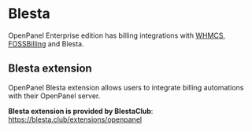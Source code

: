 # Blesta

OpenPanel Enterprise edition has billing integrations with [WHMCS](/docs/articles/extensions/openpanel-and-whmcs/), [FOSSBilling](/docs/articles/extensions/openpanel-and-fossbilling/) and Blesta.

## Blesta extension

OpenPanel Blesta extension allows users to integrate billing automations with their OpenPanel server.

**Blesta extension is provided by BlestaClub**: https://blesta.club/extensions/openpanel
